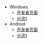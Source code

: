 * Windows
  * [开发者页面](https://github.com/shadowsocks/shadowsocks-windows/releases)
  * [分流1](https://netdisk.asnet.ga/#/s/x3Ou8?password=x8re16)
* Android
  * [开发者页面](https://github.com/shadowsocks/shadowsocks-android/releases)
  * [分流1](https://netdisk.asnet.ga/#/s/8GGUG?password=h8l8vv)
